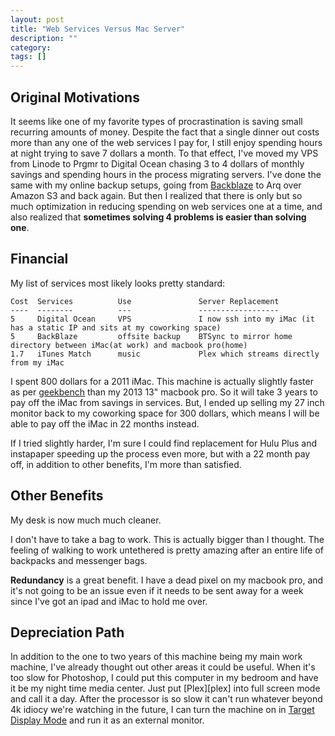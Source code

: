 ```yaml
---
layout: post
title: "Web Services Versus Mac Server"
description: ""
category: 
tags: []
---
```



## Original Motivations

It seems like one of my favorite types of procrastination is saving small recurring amounts of money. Despite the fact that a single dinner out costs more than any one of the web services I pay for, I still enjoy spending hours at night trying to save 7 dollars a month. To that effect, I've moved my VPS from Linode to Prgmr to Digital Ocean chasing 3 to 4 dollars of monthly savings and spending hours in the process migrating servers. I've done the same with my online backup setups, going from [Backblaze][backblaze] to Arq over Amazon S3 and back again. But then I realized that there is only but so much optimization in reducing spending on web services one at a time, and also realized that **sometimes solving 4 problems is easier than solving one**.

## Financial

My list of services most likely looks pretty standard:

    Cost  Services          Use               Server Replacement
    ----  --------          ---               ------------------
    5     Digital Ocean     VPS               I now ssh into my iMac (it has a static IP and sits at my coworking space)
    5     BackBlaze         offsite backup    BTSync to mirror home directory between iMac(at work) and macbook pro(home)
    1.7   iTunes Match      music             Plex which streams directly from my iMac


I spent 800 dollars for a 2011 iMac. This machine is actually slightly faster as per [geekbench][geekbench] than my 2013 13" macbook pro. So it will take 3 years to pay off the iMac from savings in services. But, I ended up selling my 27 inch monitor back to my coworking space for 300 dollars, which means I will be able to pay off the iMac in 22 months instead. 

If I tried slightly harder, I'm sure I could find replacement for Hulu Plus and instapaper speeding up the process even more, but with a 22 month pay off, in addition to other benefits, I'm more than satisfied.

## Other Benefits

My desk is now much much cleaner.

I don't have to take a bag to work. This is actually bigger than I thought. The feeling of walking to work untethered is pretty amazing after an entire life of backpacks and messenger bags.

**Redundancy** is a great benefit. I have a dead pixel on my macbook pro, and it's not going to be an issue even if it needs to be sent away for a week since I've got an ipad and iMac to hold me over.

## Depreciation Path

In addition to the one to two years of this machine being my main work machine, I've already thought out other areas it could be useful. When it's too slow for Photoshop, I could put this computer in my bedroom and have it be my night time media center. Just put [Plex][plex] into full screen mode and call it a day. After the processor is so slow it can't run whatever beyond 4k idiocy we're watching in the future, I can turn the machine on in [Target Display Mode][tdm] and run it as an external monitor.

[backblaze]: https://www.backblaze.com/
[geekbench]: http://browser.primatelabs.com/mac-benchmarks
[arq]: http://www.haystacksoftware.com/arq/
[tdm]: http://support.apple.com/en-us/HT3924


